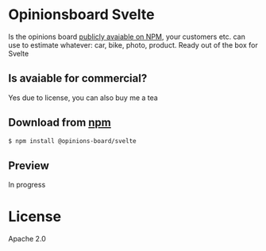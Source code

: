 # Opinionsboard Svelte
Is the opinions board [publicly avaiable on NPM](https://www.npmjs.com/settings/opinions-board/svelte), your customers etc. can use to estimate whatever: car, bike, photo, product.
Ready out of the box for Svelte

## Is avaiable for commercial?
Yes due to license, you can also buy me a tea

## Download from [npm](https://www.npmjs.com/settings/opinions-board/svelte) <!-- TODO: Add link to repo -->
```bash
$ npm install @opinions-board/svelte
```

## Preview
In progress

# License
Apache 2.0
